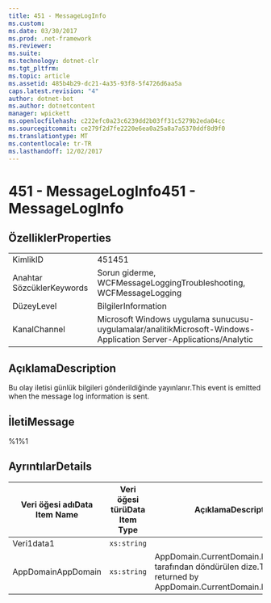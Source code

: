 ```yaml
---
title: 451 - MessageLogInfo
ms.custom: 
ms.date: 03/30/2017
ms.prod: .net-framework
ms.reviewer: 
ms.suite: 
ms.technology: dotnet-clr
ms.tgt_pltfrm: 
ms.topic: article
ms.assetid: 485b4b29-dc21-4a35-93f8-5f4726d6aa5a
caps.latest.revision: "4"
author: dotnet-bot
ms.author: dotnetcontent
manager: wpickett
ms.openlocfilehash: c222efc0a23c6239dd2b03ff31c5279b2eda04cc
ms.sourcegitcommit: ce279f2d7fe2220e6ea0a25a8a7a5370ddf8d9f0
ms.translationtype: MT
ms.contentlocale: tr-TR
ms.lasthandoff: 12/02/2017
---
```

# <a name="451---messageloginfo"></a><span data-ttu-id="a830d-102">451 - MessageLogInfo</span><span class="sxs-lookup"><span data-stu-id="a830d-102">451 - MessageLogInfo</span></span>
## <a name="properties"></a><span data-ttu-id="a830d-103">Özellikler</span><span class="sxs-lookup"><span data-stu-id="a830d-103">Properties</span></span>  
  
|||  
|-|-|  
|<span data-ttu-id="a830d-104">Kimlik</span><span class="sxs-lookup"><span data-stu-id="a830d-104">ID</span></span>|<span data-ttu-id="a830d-105">451</span><span class="sxs-lookup"><span data-stu-id="a830d-105">451</span></span>|  
|<span data-ttu-id="a830d-106">Anahtar Sözcükler</span><span class="sxs-lookup"><span data-stu-id="a830d-106">Keywords</span></span>|<span data-ttu-id="a830d-107">Sorun giderme, WCFMessageLogging</span><span class="sxs-lookup"><span data-stu-id="a830d-107">Troubleshooting, WCFMessageLogging</span></span>|  
|<span data-ttu-id="a830d-108">Düzey</span><span class="sxs-lookup"><span data-stu-id="a830d-108">Level</span></span>|<span data-ttu-id="a830d-109">Bilgiler</span><span class="sxs-lookup"><span data-stu-id="a830d-109">Information</span></span>|  
|<span data-ttu-id="a830d-110">Kanal</span><span class="sxs-lookup"><span data-stu-id="a830d-110">Channel</span></span>|<span data-ttu-id="a830d-111">Microsoft Windows uygulama sunucusu-uygulamalar/analitik</span><span class="sxs-lookup"><span data-stu-id="a830d-111">Microsoft-Windows-Application Server-Applications/Analytic</span></span>|  
  
## <a name="description"></a><span data-ttu-id="a830d-112">Açıklama</span><span class="sxs-lookup"><span data-stu-id="a830d-112">Description</span></span>  
 <span data-ttu-id="a830d-113">Bu olay iletisi günlük bilgileri gönderildiğinde yayınlanır.</span><span class="sxs-lookup"><span data-stu-id="a830d-113">This event is emitted when the message log information is sent.</span></span>  
  
## <a name="message"></a><span data-ttu-id="a830d-114">İleti</span><span class="sxs-lookup"><span data-stu-id="a830d-114">Message</span></span>  
 <span data-ttu-id="a830d-115">%1</span><span class="sxs-lookup"><span data-stu-id="a830d-115">%1</span></span>  
  
## <a name="details"></a><span data-ttu-id="a830d-116">Ayrıntılar</span><span class="sxs-lookup"><span data-stu-id="a830d-116">Details</span></span>  
  
|<span data-ttu-id="a830d-117">Veri öğesi adı</span><span class="sxs-lookup"><span data-stu-id="a830d-117">Data Item Name</span></span>|<span data-ttu-id="a830d-118">Veri öğesi türü</span><span class="sxs-lookup"><span data-stu-id="a830d-118">Data Item Type</span></span>|<span data-ttu-id="a830d-119">Açıklama</span><span class="sxs-lookup"><span data-stu-id="a830d-119">Description</span></span>|  
|--------------------|--------------------|-----------------|  
|<span data-ttu-id="a830d-120">Veri1</span><span class="sxs-lookup"><span data-stu-id="a830d-120">data1</span></span>|`xs:string`||  
|<span data-ttu-id="a830d-121">AppDomain</span><span class="sxs-lookup"><span data-stu-id="a830d-121">AppDomain</span></span>|`xs:string`|<span data-ttu-id="a830d-122">AppDomain.CurrentDomain.FriendlyName tarafından döndürülen dize.</span><span class="sxs-lookup"><span data-stu-id="a830d-122">The string returned by AppDomain.CurrentDomain.FriendlyName.</span></span>|
